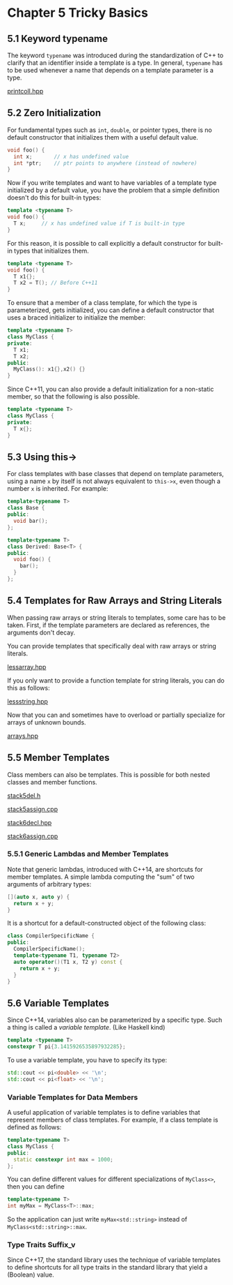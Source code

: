 # Chapter 5 Tricky Basics

## 5.1 Keyword typename

The keyword `typename` was introduced during the standardization of C++ to clarify
that an identifier inside a template is a type. In general, `typename` has to be
used whenever a name that depends on a template parameter is a type.

[printcoll.hpp](./printcoll.hpp)

## 5.2 Zero Initialization

For fundamental types such as `int`, `double`, or pointer types, there is no default
constructor that initializes them with a useful default value.

```c++
void foo() {
  int x;       // x has undefined value
  int *ptr;    // ptr points to anywhere (instead of nowhere)
}
```

Now if you write templates and want to have variables of a template type initialized
by a default value, you have the problem that a simple definition doesn't do this
for built-in types:

```c++
template <typename T>
void foo() {
  T x;     // x has undefined value if T is built-in type
}
```

For this reason, it is possible to call explicitly a default constructor for built-in
types that initializes them.

```c++
template <typename T>
void foo() {
  T x1{};
  T x2 = T(); // Before C++11
}
```

To ensure that a member of a class template, for which the type is parameterized,
gets initialized, you can define a default constructor that uses a braced
initializer to initialize the member:

```c++
template <typename T>
class MyClass {
private:
  T x1;
  T x2;
public:
  MyClass(): x1{},x2() {}
}
```

Since C++11, you can also provide a default initialization for a non-static
member, so that the following is also possible.

```c++
template <typename T>
class MyClass {
private:
  T x{};
}
```

## 5.3 Using this->

For class templates with base classes that depend on template parameters, using
a name `x` by itself is not always equivalent to `this->x`, even though a number
`x` is inherited. For example:

```c++
template<typename T>
class Base {
public:
  void bar();
};

template<typename T>
class Derived: Base<T> {
public:
  void foo() {
    bar();
  }
};
```

## 5.4 Templates for Raw Arrays and String Literals

When passing raw arrays or string literals to templates, some care has to be
taken. First, if the template parameters are declared as references, the
arguments don't decay.

You can provide templates that specifically deal with raw arrays or string literals.

[lessarray.hpp](./lessarray.hpp)

If you only want to provide a function template for string literals, you can do
this as follows:

[lessstring.hpp](./lessstring.hpp)

Now that you can and sometimes have to overload or partially specialize for arrays
of unknown bounds.

[arrays.hpp](./arrays.hpp)

## 5.5 Member Templates

Class members can also be templates. This is possible for both nested classes and
member functions.

[stack5del.h](./stack5decl.h)

[stack5assign.cpp](./stack5assign.cpp)

[stack6decl.hpp](./stack6assign.cpp)

[stack6assign.cpp](./stack6assign.cpp)

### 5.5.1 Generic Lambdas and Member Templates

Note that generic lambdas, introduced with C++14, are shortcuts for member
templates. A simple lambda computing the "sum" of two arguments of arbitrary
types:

```c++
[](auto x, auto y) {
  return x + y;
}
```

It is a shortcut for a default-constructed object of the following class:

```c++
class CompilerSpecificName {
public:
  CompilerSpecificName();
  template<typename T1, typename T2>
  auto operator()(T1 x, T2 y) const {
    return x + y;
  }
}
```

## 5.6 Variable Templates

Since C++14, variables also can be parameterized by a specific type. Such
a thing is called a *variable template*. (Like Haskell kind)

```c++
template <typename T>
constexpr T pi{3.1415926535897932285};
```

To use a variable template, you have to specify its type:

```c++
std::cout << pi<double> << '\n';
std::cout << pi<float> << '\n';
```

### Variable Templates for Data Members

A useful application of variable templates is to define variables that represent
members of class templates. For example, if a class template is defined as
follows:

```c++
template<typename T>
class MyClass {
public:
  static constexpr int max = 1000;
};
```

You can define different values for different specializations of `MyClass<>`, then
you can define

```c++
template<typename T>
int myMax = MyClass<T>::max;
```

So the application can just write `myMax<std::string>` instead of `MyClass<std::string>::max`.

### Type Traits Suffix_v

Since C++17, the standard library uses the technique of variable templates to define
shortcuts for all type traits in the standard library that yield a (Boolean) value.
